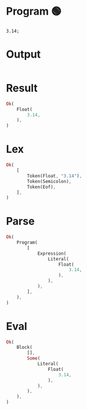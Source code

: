 # Program 🟢

```rustleaf
3.14;
```

# Output

```

```

# Result

```rust
Ok(
    Float(
        3.14,
    ),
)
```

# Lex

```rust
Ok(
    [
        Token(Float, "3.14"),
        Token(Semicolon),
        Token(Eof),
    ],
)
```

# Parse

```rust
Ok(
    Program(
        [
            Expression(
                Literal(
                    Float(
                        3.14,
                    ),
                ),
            ),
        ],
    ),
)
```

# Eval

```rust
Ok(
    Block(
        [],
        Some(
            Literal(
                Float(
                    3.14,
                ),
            ),
        ),
    ),
)
```
